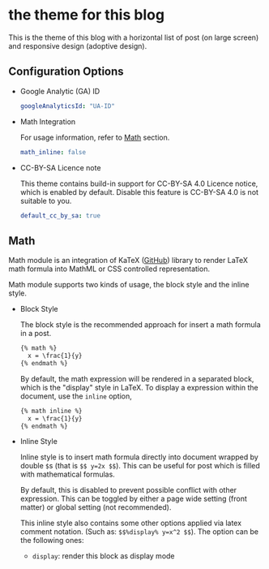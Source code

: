 # the theme for this blog

This is the theme of this blog with a horizontal list of post (on large screen) and 
responsive design (adoptive design).

## Configuration Options

* Google Analytic (GA) ID

  ```yaml
  googleAnalyticsId: "UA-ID"
  ```

* Math Integration

  For usage information, refer to [Math](#math) section.

  ```yaml
  math_inline: false
  ```

* CC-BY-SA Licence note

  This theme contains build-in support for CC-BY-SA 4.0 Licence notice, which is enabled by default.
  Disable this feature is CC-BY-SA 4.0 is not suitable to you.

  ```yaml
  default_cc_by_sa: true
  ```


## Math

Math module is an integration of KaTeX ([GitHub](https://github.com/Khan/KaTeX/)) 
library to render LaTeX math formula into MathML or CSS controlled representation.

Math module supports two kinds of usage, the block style and the inline style.

* Block Style

  The block style is the recommended approach for insert a math formula in 
  a post. 
  ```md
  {% math %}
    x = \frac{1}{y}
  {% endmath %}
  ```
  By default, the math expression will be rendered in a separated block, which 
  is the "display" style in LaTeX. 
  To display a expression within the document, use the `inline` option, 
  ```md
  {% math inline %}
    x = \frac{1}{y}
  {% endmath %}
  ```

* Inline Style

  Inline style is to insert math formula directly into document wrapped by double `$`s 
  (that is `$$ y=2x $$`). This can be useful for post which is filled with mathematical 
  formulas. 
  
  By default, this is disabled to prevent possible conflict with other expression. This 
  can be toggled by either a page wide setting (front matter) or global setting 
  (not recommended).

  This inline style also contains some other options applied via latex comment notation.
  (Such as: `$$%display% y=x^2 $$`). The option can be the following ones:
  + `display`: render this block as display mode
